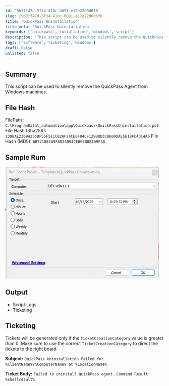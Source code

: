 ```yaml
---
id: '9b37f47d-5f34-410c-b091-e12e22d0d6f6'
slug: /9b37f47d-5f34-410c-b091-e12e22d0d6f6
title: 'QuickPass Uninstallation'
title_meta: 'QuickPass Uninstallation'
keywords: ['quickpass','installation','windows','script']
description: 'This script can be used to silently remove the QuickPass Agent from Windows machines.'
tags: ['software','ticketing','windows']
draft: False
unlisted: false
---
```


## Summary
This script can be used to silently remove the QuickPass Agent from Windows machines.

## File Hash
FilePath : `C:\ProgramData\_automation\app\Quickpass\QuickPassUninstallation.ps1`
File Hash (Sha256): `339BAE23694255DF55F51CCB2AF24CEBF84CF12988D3CB6008AE5E18FC43C4A0`
File Hash (MD5): `6B721885A9F8024B94CE803B08169F5B`

## Sample Rum

![Sample Run](../../../static/img/docs/9b37f47d-5f34-410c-b091-e12e22d0d6f6/image1.webp)

## Output
- Script Logs
- Ticketing


## Ticketing

Tickets will be generated only if the `TicketCreationCategory` value is greater than 0. Make sure to use the correct `TicketCreationCategory` to direct the tickets to the right board.

**Subject:** `QuickPass Uninstallation Failed for %ClientName%\%ComputerName% at %LocationName%`

**Ticket Body:** `Failed to uninstall QuickPass agent` .
 `Command Result: %shellresult%`